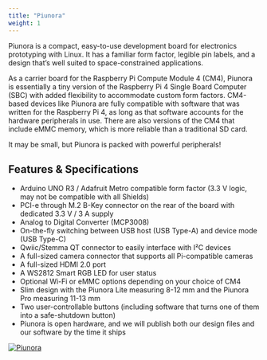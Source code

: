 ```yaml
---
title: "Piunora"
weight: 1
---
```


Piunora is a compact, easy-to-use development board for electronics prototyping with Linux. It has a familiar form factor, legible pin labels, and a design that’s well suited to space-constrained applications.

As a carrier board for the Raspberry Pi Compute Module 4 (CM4), Piunora is essentially a tiny version of the Raspberry Pi 4 Single Board Computer (SBC) with added flexibility to accommodate custom form factors. CM4-based devices like Piunora are fully compatible with software that was written for the Raspberry Pi 4, as long as that software accounts for the hardware peripherals in use. There are also versions of the CM4 that include eMMC memory, which is more reliable than a traditional SD card.

It may be small, but Piunora is packed with powerful peripherals!

## Features & Specifications

- Arduino UNO R3 / Adafruit Metro compatible form factor (3.3 V logic, may not be compatible with all Shields)
- PCI-e through M.2 B-Key connector on the rear of the board with dedicated 3.3 V / 3 A supply
- Analog to Digital Converter (MCP3008)
- On-the-fly switching between USB host (USB Type-A) and device mode (USB Type-C)
- Qwiic/Stemma QT connector to easily interface with I²C devices
- A full-sized camera connector that supports all Pi-compatible cameras
- A full-sized HDMI 2.0 port
- A WS2812 Smart RGB LED for user status
- Optional Wi-Fi or eMMC options depending on your choice of CM4
- Slim design with the Piunora Lite measuring 8-12 mm and the Piunora Pro measuring 11-13 mm
- Two user-controllable buttons (including software that turns one of them into a safe-shutdown button)
- Piunora is open hardware, and we will publish both our design files and our software by the time it ships


<div class="container">

[![Piunora](/products/piunora/piunora-cover-small.jpg)](/products/piunora/piunora-cover.jpg)

</div>
